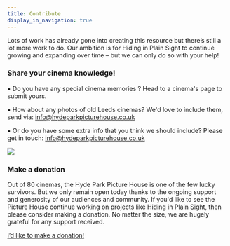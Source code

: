 ```yaml
---
title: Contribute
display_in_navigation: true
---
```

Lots of work has already gone into creating this resource but there’s still a lot more work to do. Our ambition is for Hiding in Plain Sight to continue growing and expanding over time – but we can only do so with your help!

### Share your cinema knowledge!

• Do you have any special cinema memories ? Head to a cinema's page to submit yours. 

• How about any photos of old Leeds cinemas? We'd love to include them, send via: [](mailto:info@lostcinemas.co.uk)info@hydeparkpicturehouse.co.uk

• Or do you have some extra info that you think we should include? Please get in touch: info@hydeparkpicturehouse.co.uk[](mailto:info@lostcinemas.co.uk)

![](https://res.cloudinary.com/hpph/image/upload/v1597691542/hidinginplainsight/contribute.jpg)

### Make a donation

Out of 80 cinemas, the Hyde Park Picture House is one of the few lucky survivors. But we only remain open today thanks to the ongoing support and generosity of our audiences and community. If you'd like to see the Picture House continue working on projects like Hiding in Plain Sight, then please consider making a donation. No matter the size, we are hugely grateful for any support received. 

<a href="https://hydeparkpicturehouse.co.uk/donate" target="_blank" class="button is-primary is-large">I’d like to make a donation!</a>